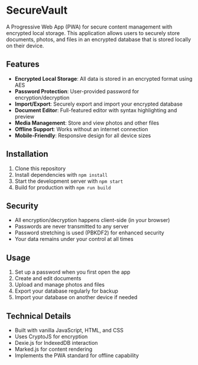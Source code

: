 # SecureVault

A Progressive Web App (PWA) for secure content management with encrypted local storage. This application allows users to securely store documents, photos, and files in an encrypted database that is stored locally on their device.

## Features

- **Encrypted Local Storage**: All data is stored in an encrypted format using AES
- **Password Protection**: User-provided password for encryption/decryption
- **Import/Export**: Securely export and import your encrypted database
- **Document Editor**: Full-featured editor with syntax highlighting and preview
- **Media Management**: Store and view photos and other files
- **Offline Support**: Works without an internet connection
- **Mobile-Friendly**: Responsive design for all device sizes

## Installation

1. Clone this repository
2. Install dependencies with `npm install`
3. Start the development server with `npm start`
4. Build for production with `npm run build`

## Security

- All encryption/decryption happens client-side (in your browser)
- Passwords are never transmitted to any server
- Password stretching is used (PBKDF2) for enhanced security
- Your data remains under your control at all times

## Usage

1. Set up a password when you first open the app
2. Create and edit documents
3. Upload and manage photos and files
4. Export your database regularly for backup
5. Import your database on another device if needed

## Technical Details

- Built with vanilla JavaScript, HTML, and CSS
- Uses CryptoJS for encryption
- Dexie.js for IndexedDB interaction
- Marked.js for content rendering
- Implements the PWA standard for offline capability 
